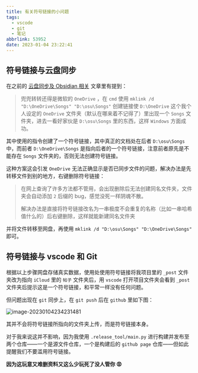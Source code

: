 ```yaml
---
title: 有关符号链接的小问题
tags:
  - vscode
  - git
  - 笔记
abbrlink: 53952
date: 2023-01-04 23:22:41
---
```


## 符号链接与云盘同步

在之前的 [云盘同步及 Obsidian 相关](https://note-of-me.top/posts/2308/) 文章里有提到：

> 兜兜转转还得是微软的 `OneDrive` ，在 `cmd` 使用 `mklink /d "D:\OneDrive\Songs" "D:\osu\Songs"` 创建链接使 `D:\OneDrive` 这个我个人设定的 `OneDrive` 文件夹（默认在哪来着不记得了）里出现一个 `Songs` 文件夹，进去一看好家伙是 `D:\osu\Songs` 里的东西，这样 `Windows` 方面成功。

其中使用的指令创建了一个符号链接，其中真正的文档处在后者 `D:\osu\Songs` 中，而前者 `D:\OneDrive\Songs` 是指向后者的一个符号链接，注意前者原先是不能存在 `Songs` 文件夹的，否则无法创建符号链接。

这种方案这会引发 `OneDrive` 无法正确显示是否已同步文件的问题，解决办法是先转移文件到别的地方，右键删除符号链接：

> 在网上查询了许多方法都不管用，会出现删除后无法创建同名文件夹，文件夹会自动添加 `2` 后缀的 bug，感觉没死一样阴魂不散。
>
> 解决办法是直接将符号链接改名为一串极度不会重复的名称（比如一串哈希值什么的）后右键删除，这样就能新建同名文件夹

并将文件转移至网盘，再使用 `mklink /d "D:\osu\Songs" "D:\OneDrive\Songs"` 即可。

## 符号链接与 vscode 和 Git

根据以上步骤网盘存储真实数据，使用处使用符号链接将我项目里的 `_post` 文件夹改为指向 `iCloud` 里的 `帖子` 文件夹后，用 `vscode` 打开项目文件夹会看到 `_post` 文件夹后提示这是一个符号链接，和平常一样没有任何问题。

但问题出现在 `git` 同步上，在 `git push` 后在 `github` 里如下图：

![image-20230104234231481](https://bu.dusays.com/2023/01/04/63b59e6f19725.png)

其并不会将符号链接所指向的文件夹上传，而是符号链接本身。

对于我来说这并不影响，因为我使用 `.release_tool/main.py` 进行构建并发布至两个仓库——一个是源文件仓库，一个是构建后的 `github page` 仓库——但如此提醒我们不要滥用符号链接。

**因为这玩意又难删资料又这么少玩死了没人管你 😡️**
